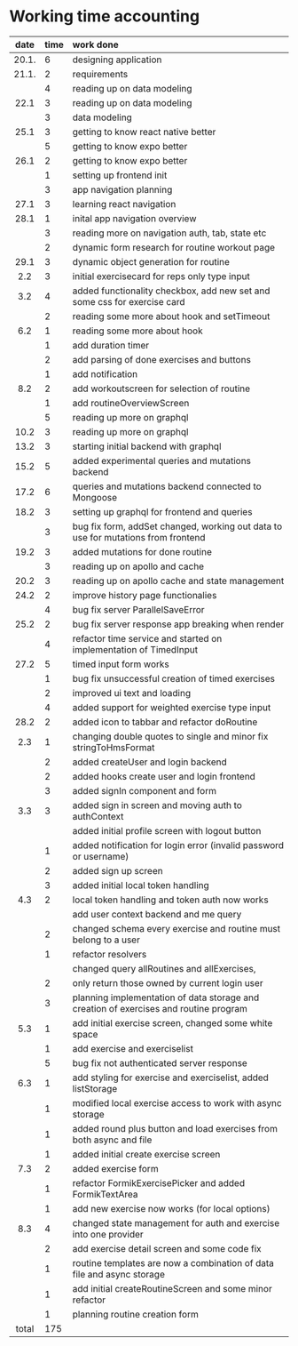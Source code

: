 # Working time accounting

| date  | time | work done  |
| :----:|:-----| :-----|
| 20.1. | 6    | designing application |
| 21.1. | 2    | requirements |
|       | 4    | reading up on data modeling |
| 22.1  | 3    | reading up on data modeling |
|       | 3    | data modeling |
| 25.1  | 3    | getting to know react native better |
|       | 5    | getting to know expo better |
| 26.1  | 2    | getting to know expo better |
|       | 1    | setting up frontend init |
|       | 3    | app navigation planning |
| 27.1  | 3    | learning react navigation |
| 28.1  | 1    | inital app navigation overview |
|       | 3    | reading more on navigation auth, tab, state etc |
|       | 2    | dynamic form research for routine workout page |
| 29.1  | 3    | dynamic object generation for routine |
|  2.2  | 3    | initial exercisecard for reps only type input |
|  3.2  | 4    | added functionality checkbox, add new set and some css for exercise card |
|       | 2    | reading some more about hook and setTimeout |
|  6.2  | 1    | reading some more about hook |
|       | 1    | add duration timer |
|       | 2    | add parsing of done exercises and buttons |
|       | 1    | add notification |
|  8.2  | 2    | add workoutscreen for selection of routine  |
|       | 1    | add routineOverviewScreen |
|       | 5    | reading up more on graphql |
| 10.2  | 3    | reading up more on graphql |
| 13.2  | 3    | starting initial backend with graphql |
| 15.2  | 5    | added experimental queries and mutations backend |
| 17.2  | 6    | queries and mutations backend connected to Mongoose |
| 18.2  | 3    | setting up graphql for frontend and queries |
|       | 3    | bug fix form, addSet changed, working out data to use for mutations from frontend |
| 19.2  | 3    | added mutations for done routine |
|       | 3    | reading up on apollo and cache |
| 20.2  | 3    | reading up on apollo cache and state management  |
| 24.2  | 2    | improve history page functionalies |
|       | 4    | bug fix server ParallelSaveError |
| 25.2  | 2    | bug fix server response app breaking when render |
|       | 4    | refactor time service and started on implementation of TimedInput |
| 27.2  | 5    | timed input form works |
|       | 1    | bug fix unsuccessful creation of timed exercises |
|       | 2    | improved ui text and loading |
|       | 4    | added support for weighted exercise type input |
| 28.2  | 2    | added icon to tabbar and refactor doRoutine |
|  2.3  | 1    | changing double quotes to single and minor fix stringToHmsFormat |
|       | 2    | added createUser and login backend |
|       | 2    | added hooks create user and login frontend |
|       | 3    | added signIn component and form |
|  3.3  | 3    | added sign in screen and moving auth to authContext |
|       |      | added initial profile screen with logout button |
|       | 1    | added notification for login error (invalid password or username) |
|       | 2    | added sign up screen |
|       | 3    | added initial local token handling |
|  4.3  | 2    | local token handling and token auth now works |
|       |      | add user context backend and me query |
|       | 2    | changed schema every exercise and routine must belong to a user |
|       | 1    | refactor resolvers |
|       |      | changed query allRoutines and allExercises, 
|       | 2    | only return those owned by current login user |
|       | 3    | planning implementation of data storage and creation of exercises and routine program |
|  5.3  | 1    | add initial exercise screen, changed some white space |
|       | 1    | add exercise and exerciselist |
|       | 5    | bug fix not authenticated server response |
|  6.3  | 1    | add styling for exercise and exerciselist, added listStorage |
|       | 1    | modified local exercise access to work with async storage |
|       | 1    | added round plus button and load exercises from both async and file |
|       | 1    | added initial create exercise screen |
|  7.3  | 2    | added exercise form |
|       | 1    | refactor FormikExercisePicker and added FormikTextArea |
|       | 1    | add new exercise now works (for local options)  |
|  8.3  | 4    | changed state management for auth and exercise into one provider |
|       | 2    | add exercise detail screen and some code fix |
|       | 1    | routine templates are now a combination of data file and async storage |
|       | 1    | add initial createRoutineScreen and some minor refactor |
|       | 1    | planning routine creation form |
| total | 175  | | 


